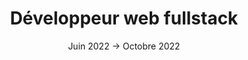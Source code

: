 ---
title: Développeur web fullstack
date: 'Juin 2022 → Octobre 2022'
entreprise: 'Immosoft'
ordre: 3
---